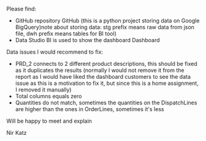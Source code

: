 Please find:
- GitHub repository GitHub (this is a python project storing data on Google BigQuery)note about storing data: stg prefix means raw data from json file, dwh prefix means tables for BI tool)
- Data Studio BI is used to show the dashboard Dashboard

Data issues I would recommend to fix:
- PRD_2 connects to 2 different product descriptions, this should be fixed as it duplicates the results (normally I would not remove it from the report as I would have liked the dashboard customers to see the data issue as this is a motivation to fix it, but since this is a home assignment, I removed it manually)
- Total columns equals zero
- Quantities do not match, sometimes the quantities on the DispatchLines are higher than the ones in OrderLines, sometimes it's less

Will be happy to meet and explain

Nir Katz
